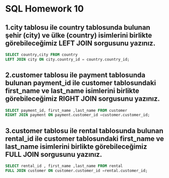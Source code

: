 # SQL Homework 10

## 1.city tablosu ile country tablosunda bulunan şehir (city) ve ülke (country) isimlerini birlikte görebileceğimiz LEFT JOIN sorgusunu yazınız.

```sql
SELECT country,city FROM country 
LEFT JOIN city ON city.country_id = country.country_id;
```

## 2.customer tablosu ile payment tablosunda bulunan payment_id ile customer tablosundaki first_name ve last_name isimlerini birlikte görebileceğimiz RIGHT JOIN sorgusunu yazınız.

```sql
SELECT payment_id, first_name ,last_name FROM customer
RIGHT JOIN payment ON payment.customer_id =customer.customer_id;
```


## 3.customer tablosu ile rental tablosunda bulunan rental_id ile customer tablosundaki first_name ve last_name isimlerini birlikte görebileceğimiz FULL JOIN sorgusunu yazınız.

```sql
SELECT rental_id , first_name ,last_name FROM rental
FULL JOIN customer ON customer.customer_id =rental.customer_id;
```
